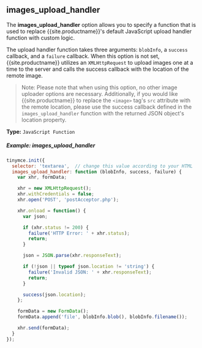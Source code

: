 ## images_upload_handler

The **images_upload_handler** option allows you to specify a function that is used to replace {{site.productname}}'s default JavaScript upload handler function with custom logic.

The upload handler function takes three arguments: `blobInfo`, a `success` callback, and a `failure` callback. When this option is not set, {{site.productname}} utilizes an `XMLHttpRequest` to upload images one at a time to the server and calls the success callback with the location of the remote image.

>Note: Please note that when using this option, no other image uploader options are necessary. Additionally, if you would like {{site.productname}} to replace the `<image>` tag's `src` attribute with the remote location, please use the success callback defined in the `images_upload_handler` function with the returned JSON object's location property.

**Type:** `JavaScript Function`

##### Example: images_upload_handler

```js
tinymce.init({
  selector: 'textarea',  // change this value according to your HTML
  images_upload_handler: function (blobInfo, success, failure) {
    var xhr, formData;

    xhr = new XMLHttpRequest();
    xhr.withCredentials = false;
    xhr.open('POST', 'postAcceptor.php');

    xhr.onload = function() {
      var json;

      if (xhr.status != 200) {
        failure('HTTP Error: ' + xhr.status);
        return;
      }

      json = JSON.parse(xhr.responseText);

      if (!json || typeof json.location != 'string') {
        failure('Invalid JSON: ' + xhr.responseText);
        return;
      }

      success(json.location);
    };

    formData = new FormData();
    formData.append('file', blobInfo.blob(), blobInfo.filename());

    xhr.send(formData);
  }
});
```



